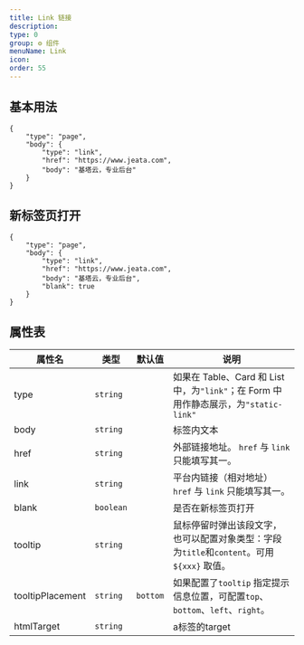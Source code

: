```yaml
---
title: Link 链接
description: 
type: 0
group: ⚙ 组件
menuName: Link
icon: 
order: 55
---
```

## 基本用法

```schema:height="200"
{
    "type": "page",
    "body": {
        "type": "link",
        "href": "https://www.jeata.com",
        "body": "基塔云，专业后台"
    }
}
```

## 新标签页打开

```schema:height="200"
{
    "type": "page",
    "body": {
        "type": "link",
        "href": "https://www.jeata.com",
        "body": "基塔云，专业后台",
        "blank": true
    }
}
```

## 属性表

| 属性名     | 类型      | 默认值 | 说明                                                                                 |
| ---------------- | --------- | -------- | ------------------------------------------------------------------------------------ |
| type             | `string`  |          | 如果在 Table、Card 和 List 中，为`"link"`；在 Form 中用作静态展示，为`"static-link"` |
| body             | `string`  |          | 标签内文本                                                                           |
| href             | `string`  |          | 外部链接地址。 `href` 与 `link` 只能填写其一。                                              |
| link             | `string`  |          | 平台内链接（相对地址）`href` 与 `link` 只能填写其一。                                     |
| blank            | `boolean` |          | 是否在新标签页打开                                                                   |
| tooltip          | `string`  |          | 鼠标停留时弹出该段文字，也可以配置对象类型：字段为`title`和`content`。可用 `${xxx}` 取值。       |
| tooltipPlacement | `string`  | `bottom` | 如果配置了`tooltip` 指定提示信息位置，可配置`top`、`bottom`、`left`、`right`。              |
| htmlTarget       | `string`  |          | a标签的target                                                                        |






